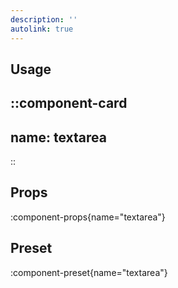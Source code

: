 ```yaml
---
description: ''
autolink: true
---
```


## Usage

::component-card
---
name: textarea
---
::

## Props

:component-props{name="textarea"}

## Preset

:component-preset{name="textarea"}
